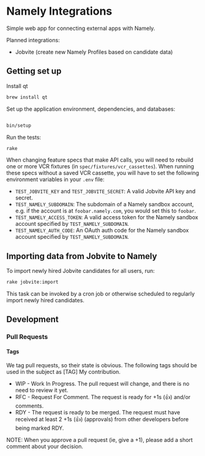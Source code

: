 # Namely Integrations

Simple web app for connecting external apps with Namely.

Planned integrations:

* Jobvite (create new Namely Profiles based on candidate data)

## Getting set up

Install qt

```sh
brew install qt
```

Set up the application environment, dependencies, and databases:

```sh

bin/setup
```

Run the tests:

```sh
rake
```

When changing feature specs that make API calls, you will need to rebuild one or
more VCR fixtures (in `spec/fixtures/vcr_cassettes`). When running these specs
without a saved VCR cassette, you will have to set the following environment
variables in your `.env` file:

* `TEST_JOBVITE_KEY` and `TEST_JOBVITE_SECRET`: A valid Jobvite API key and
  secret.
* `TEST_NAMELY_SUBDOMAIN`: The subdomain of a Namely sandbox account, e.g. if
  the account is at `foobar.namely.com`, you would set this to `foobar`.
* `TEST_NAMELY_ACCESS_TOKEN`: A valid access token for the Namely sandbox
  account specified by `TEST_NAMELY_SUBDOMAIN`.
* `TEST_NAMELY_AUTH_CODE`: An OAuth auth code for the Namely sandbox account
  specified by `TEST_NAMELY_SUBDOMAIN`.

## Importing data from Jobvite to Namely

To import newly hired Jobvite candidates for all users, run:

```sh
rake jobvite:import
```

This task can be invoked by a cron job or otherwise scheduled to regularly
import newly hired candidates.

## Development

### Pull Requests

#### Tags

We tag pull requests, so their state is obvious. The following tags should be used in the subject as [TAG] My contribution.

* WIP - Work In Progress. The pull request will change, and there is no need to review it yet.
* RFC - Request For Comment. The request is ready for +1s (:+1:) and/or comments.
* RDY - The request is ready to be merged. The request must have received at least 2 +1s (:+1:) (approvals) from other developers before being marked RDY. 

NOTE: When you approve a pull request (ie, give a +1), please add a short comment about your decision.
